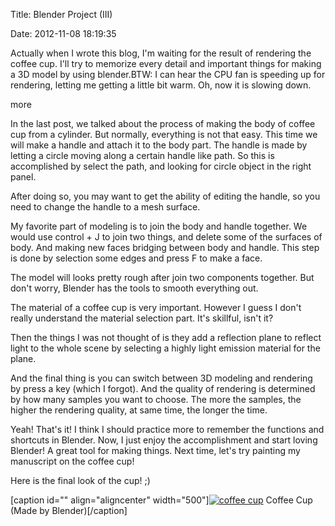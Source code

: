 Title: Blender Project (III)

Date: 2012-11-08 18:19:35

Actually when I wrote this blog, I'm waiting for the result of rendering the coffee cup. I'll try to memorize every detail and important things for making a 3D model by using blender.BTW: I can hear the CPU fan is speeding up for rendering, letting me getting a little bit warm. Oh, now it is slowing down.

more

In the last post, we talked about the process of making the body of coffee cup from a cylinder. But normally, everything is not that easy. This time we will make a handle and attach it to the body part. The handle is made by letting a circle moving along a certain handle like path. So this is accomplished by select the path, and looking for circle object in the right panel.

After doing so, you may want to get the ability of editing the handle, so you need to change the handle to a mesh surface.

My favorite part of modeling is to join the body and handle together. We would use control + J to join two things, and delete some of the surfaces of body. And making new faces bridging between body and handle. This step is done by selection some edges and press F to make a face.

The model will looks pretty rough after join two components together. But don't worry, Blender has the tools to smooth everything out.

The material of a coffee cup is very important. However I guess I don't really understand the material selection part. It's skillful, isn't it?

Then the things I was not thought of is they add a reflection plane to reflect light to the whole scene by selecting a highly light emission material for the plane.

And the final thing is you can switch between 3D modeling and rendering by press a key (which I forgot). And the quality of rendering is determined by how many samples you want to choose. The more the samples, the higher the rendering quality, at same time, the longer the time.

Yeah! That's it! I think I should practice more to remember the functions and shortcuts in Blender. Now, I just enjoy the accomplishment and start loving Blender! A great tool for making things. Next time, let's try painting my manuscript on the coffee cup!

Here is the final look of the cup! ;)

[caption id="" align="aligncenter" width="500"][![coffee cup](http://farm8.staticflickr.com/7135/8166353447_59368d9437.jpg "Coffee Cup (Made by Blender)")](http://www.flickr.com/photos/liuxiaojun/8166353447/ "Flickr 上 Liu Xiaojun 的 coffee cup") Coffee Cup (Made by Blender)[/caption]